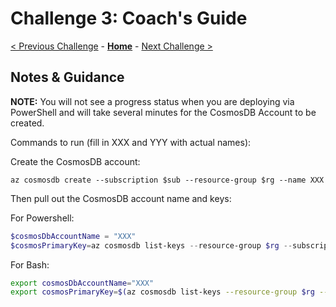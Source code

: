 # Challenge 3: Coach's Guide

[< Previous Challenge](./Challenge-02.md) - **[Home](README.md)** - [Next Challenge >](./Challenge-04.md)

## Notes & Guidance

**NOTE:** You will not see a progress status when you are deploying via PowerShell and will take several minutes for the CosmosDB Account to be created.

Commands to run (fill in XXX and YYY with actual names):

Create the CosmosDB account:

```az cosmosdb create --subscription $sub --resource-group $rg --name XXX```

Then pull out the CosmosDB account name and keys:

For Powershell:

```powershell
$cosmosDbAccountName = "XXX"
$cosmosPrimaryKey=az cosmosdb list-keys --resource-group $rg --subscription $sub --name $cosmosDbAccountName --query primaryMasterKey
```

For Bash:

```bash
export cosmosDbAccountName="XXX"
export cosmosPrimaryKey=$(az cosmosdb list-keys --resource-group $rg --subscription $sub --name $cosmosDbAccountName --query primaryMasterKey | tr -d '"')
```
